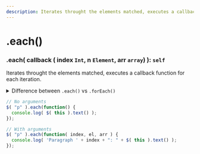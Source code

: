 ```yaml
---
description: Iterates throught the elements matched, executes a callback function for each iteration.
---
```


# .each()

### .each( callback ( index ``Int``, n ``Element``, arr ``array``) ): ``self``
Iterates throught the elements matched, executes a callback function for each iteration.

<details>
  <summary>Difference between <code>.each()</code> vs <code>.forEach()</code></summary>
  <div>
    <div><code>.forEach()</code> acts as the regular <code>Array.forEach()</code>, where the arguments order is the callback is <code>item, index, array</code></div>
    <div>In <code>.each()</code> similarly to jQuery the index argument comes first: <code>index, item, array</code></div>
  </div>
</details>

```javascript
// No arguments
$( "p" ).each(function() {
  console.log( $( this ).text() );
});

// With arguments
$( "p" ).each(function( index, el, arr ) {
  console.log( 'Paragraph ' + index + ": " + $( this ).text() );
});
```